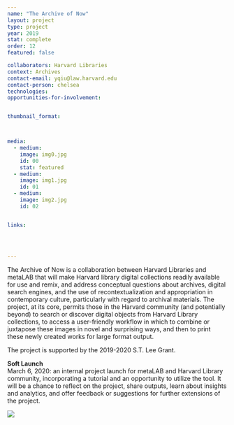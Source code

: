 ```yaml
---
name: "The Archive of Now"
layout: project
type: project
year: 2019
stat: complete
order: 12
featured: false

collaborators: Harvard Libraries
context: Archives
contact-email: yqiu@law.harvard.edu
contact-person: chelsea
technologies: 
opportunities-for-involvement:


thumbnail_format:



media:
  - medium:
    image: img0.jpg
    id: 00
    stat: featured
  - medium:
    image: img1.jpg
    id: 01
  - medium:
    image: img2.jpg
    id: 02


links:




---
```

The Archive of Now is a collaboration between Harvard Libraries and metaLAB that will make Harvard library digital collections readily available for use and remix, and address conceptual questions about archives, digital search engines, and the use of recontextualization and appropriation in contemporary culture, particularly with regard to archival materials. The project, at its core, permits those in the Harvard community (and potentially beyond) to search or discover digital objects from Harvard Library collections, to access a user-friendly workflow in which to combine or juxtapose these images in novel and surprising ways, and then to print these newly created works for large format output.
 
The project is supported by the 2019-2020 S.T. Lee Grant.



**Soft Launch**<br />
March 6, 2020: an internal project launch for metaLAB and Harvard Library community, incorporating a tutorial and an opportunity to utilize the tool. It will be a chance to reflect on the project, share outputs, learn about insights and analytics, and offer feedback or suggestions for further extensions of the project.


<img src="../../../assets/projects/archiveofnow/AoN.gif">

